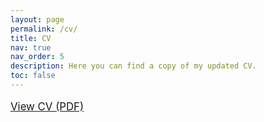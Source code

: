```yaml
---
layout: page
permalink: /cv/
title: CV
nav: true
nav_order: 5
description: Here you can find a copy of my updated CV.
toc: false
---
```


<p style="font-size: 1.2em;">
<a href="https://yourusername.github.io/assets/pdf/CV_SaraVelasquezRpo.pdf" target="_blank">
    <i class="fas fa-file-pdf"></i> View CV (PDF)
  </a>
</p>